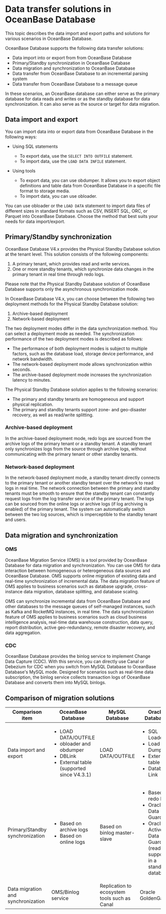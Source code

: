 # Data transfer solutions in OceanBase Database

This topic describes the data import and export paths and solutions for various scenarios in OceanBase Database.

OceanBase Database supports the following data transfer solutions:

- Data import into or export from from OceanBase Database
- Primary/Standby synchronization in OceanBase Database
- Data migration and synchronization to OceanBase Database
- Data transfer from OceanBase Database to an incremental parsing system
- Data transfer from OceanBase Database to a message queue

In these scenarios, an OceanBase database can either serve as the primary database for data reads and writes or as the standby database for data synchronization. It can also serve as the source or target for data migration.

## Data import and export

You can import data into or export data from OceanBase Database in the following ways:

- Using SQL statements

  - To export data, use the `SELECT INTO OUTFILE` statement.
  - To import data, use the `LOAD DATA INFILE` statement.

- Using tools

  - To export data, you can use obdumper. It allows you to export object definitions and table data from OceanBase Database in a specific file format to storage media.
  - To import data, you can use obloader.

You can use obloader or the `LOAD DATA` statement to import data files of different sizes in standard formats such as CSV, INSERT SQL, ORC, or Parquet into OceanBase Database. Choose the method that best suits your needs for data import/export.

## Primary/Standby synchronization

OceanBase Database V4.x provides the Physical Standby Database solution at the tenant level. This solution consists of the following components:

1. A primary tenant, which provides read and write services.
2. One or more standby tenants, which synchronize data changes in the primary tenant in real time through redo logs.

Please note that the Physical Standby Database solution of OceanBase Database supports only the asynchronous synchronization mode.

In OceanBase Database V4.x, you can choose between the following two deployment methods for the Physical Standby Database solution:

1. Archive-based deployment
2. Network-based deployment

The two deployment modes differ in the data synchronization method. You can select a deployment mode as needed. The synchronization performance of the two deployment modes is described as follows:

- The performance of both deployment modes is subject to multiple factors, such as the database load, storage device performance, and network bandwidth.
- The network-based deployment mode allows synchronization within seconds.
- The archive-based deployment mode increases the synchronization latency to minutes.

The Physical Standby Database solution applies to the following scenarios:

- The primary and standby tenants are homogeneous and support physical replication.
- The primary and standby tenants support zone- and geo-disaster recovery, as well as read/write splitting.

### Archive-based deployment

In the archive-based deployment mode, redo logs are sourced from the archive logs of the primary tenant or a standby tenant. A standby tenant only synchronizes logs from the source through archive logs, without communicating with the primary tenant or other standby tenants.

### Network-based deployment

In the network-based deployment mode, a standby tenant directly connects to the primary tenant or another standby tenant over the network to read logs in real time. The network connection between the primary and standby tenants must be smooth to ensure that the standby tenant can constantly request logs from the log transfer service of the primary tenant. The logs can be sourced from the online logs or archive logs (if log archiving is enabled) of the primary tenant. The system can automatically switch between the two log sources, which is imperceptible to the standby tenant and users.

## Data migration and synchronization

### OMS

OceanBase Migration Service (OMS) is a tool provided by OceanBase Database for data migration and synchronization. You can use OMS for data interaction between homogeneous or heterogeneous data sources and OceanBase Database. OMS supports online migration of existing data and real-time synchronization of incremental data. The data migration feature of OMS applies to business scenarios such as database upgrade, cross-instance data migration, database splitting, and database scaling.

OMS can synchronize incremental data from OceanBase Database and other databases to the message queues of self-managed instances, such as Kafka and RocketMQ instances, in real time. The data synchronization feature of OMS applies to business scenarios such as cloud business intelligence analysis, real-time data warehouse construction, data query, report distribution, active geo-redundancy, remote disaster recovery, and data aggregation.

### CDC

OceanBase Database provides the binlog service to implement Change Data Capture (CDC). With this service, you can directly use Canal or Debezium for CDC when you switch from MySQL Database to OceanBase Database's MySQL mode. Designed for scenarios such as real-time data subscription, the binlog service collects transaction logs of OceanBase Database and converts them into MySQL binlogs.

## Comparison of migration solutions

| Comparison item | OceanBase Database | MySQL Database | Oracle Database |
| ---- | ---- | ----- | ---- |
| Data import and export | <ul><li>LOAD DATA/OUTFILE</li><li>obloader and obdumper</li><li>DBLink</li><li>External table (supported since V4.3.1)</li></ul>| LOAD DATA/OUTFILE | <ul><li>SQL Loader</li><li>Load Data Dump </li><li>External table </li><li>Database Link</li></ul>  |
| Primary/Standby synchronization | <ul><li>Based on archive logs</li><li>Based on online logs</li></ul> | Based on binlog master-slave | <ul><li>Based on redo logs</li><li>Oracle Data Guard</li><li>Oracle Active Data Guard (reads supported in a standby database)</li></ul>|
| Data migration and synchronization | OMS/Binlog service | Replication to ecosystem tools such as Canal | Oracle GoldenGate |
